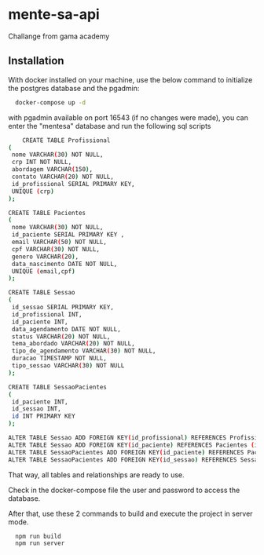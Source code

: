 # mente-sa-api

Challange from gama academy

## Installation

With docker installed on your machine, use the below command to initialize the postgres database and the pgadmin:

```bash
  docker-compose up -d
```

with pgadmin available on port 16543 (if no changes were made), you can enter the "mentesa" database and run the following sql scripts

```bash
    CREATE TABLE Profissional
(
 nome VARCHAR(30) NOT NULL,
 crp INT NOT NULL,
 abordagem VARCHAR(150),
 contato VARCHAR(20) NOT NULL,
 id_profissional SERIAL PRIMARY KEY,
 UNIQUE (crp)
);

CREATE TABLE Pacientes
(
 nome VARCHAR(30) NOT NULL,
 id_paciente SERIAL PRIMARY KEY ,
 email VARCHAR(50) NOT NULL,
 cpf VARCHAR(30) NOT NULL,
 genero VARCHAR(20),
 data_nascimento DATE NOT NULL,
 UNIQUE (email,cpf)
);

CREATE TABLE Sessao
(
 id_sessao SERIAL PRIMARY KEY,
 id_profissional INT,
 id_paciente INT,
 data_agendamento DATE NOT NULL,
 status VARCHAR(20) NOT NULL,
 tema_abordado VARCHAR(20) NOT NULL,
 tipo_de_agendamento VARCHAR(30) NOT NULL,
 duracao TIMESTAMP NOT NULL,
 tipo_sessao VARCHAR(30) NOT NULL
);

CREATE TABLE SessaoPacientes
(
 id_paciente INT,
 id_sessao INT,
 id INT PRIMARY KEY
);

ALTER TABLE Sessao ADD FOREIGN KEY(id_profissional) REFERENCES Profissional (id_profissional);
ALTER TABLE Sessao ADD FOREIGN KEY(id_paciente) REFERENCES Pacientes (id_paciente);
ALTER TABLE SessaoPacientes ADD FOREIGN KEY(id_paciente) REFERENCES Pacientes (id_paciente);
ALTER TABLE SessaoPacientes ADD FOREIGN KEY(id_sessao) REFERENCES Sessao (id_sessao);
```

That way, all tables and relationships are ready to use.

Check in the docker-compose file the user and password to access the database.

After that, use these 2 commands to build and execute the project in server mode.

```bash
  npm run build
  npm run server
```
